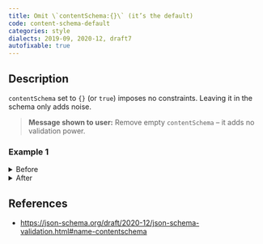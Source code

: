 ```yaml
---
title: Omit \`contentSchema:{}\` (it’s the default)
code: content-schema-default
categories: style
dialects: 2019-09, 2020-12, draft7
autofixable: true
---
```


## Description
`contentSchema` set to `{}` (or `true`) imposes no constraints. Leaving it in the schema only adds noise.

> **Message shown to user:**
> Remove empty `contentSchema` – it adds no validation power.

### Example 1
<details><summary>Before</summary>

```json
{
  "$schema": "https://json-schema.org/draft/2020-12/schema",
  "type": "string",
  "contentSchema": {}
}
```
</details>

<details><summary>After</summary>

```json
{
  "$schema": "https://json-schema.org/draft/2020-12/schema",
  "type": "string"
}
```
</details>

## References
* <https://json-schema.org/draft/2020-12/json-schema-validation.html#name-contentschema>
